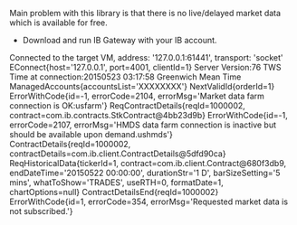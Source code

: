 Main problem with this library is that there is no live/delayed market data which is available for free.

- Download and run IB Gateway with your IB account.


Connected to the target VM, address: '127.0.0.1:61441', transport: 'socket'
EConnect{host='127.0.0.1', port=4001, clientId=1}
Server Version:76
TWS Time at connection:20150523 03:17:58 Greenwich Mean Time
ManagedAccounts{accountsList='XXXXXXXX'}
NextValidId{orderId=1}
ErrorWithCode{id=-1, errorCode=2104, errorMsg='Market data farm connection is OK:usfarm'}
ReqContractDetails{reqId=1000002, contract=com.ib.contracts.StkContract@4bb23d9b}
ErrorWithCode{id=-1, errorCode=2107, errorMsg='HMDS data farm connection is inactive but should be available upon demand.ushmds'}
ContractDetails{reqId=1000002, contractDetails=com.ib.client.ContractDetails@5dfd90ca}
ReqHistoricalData{tickerId=1, contract=com.ib.client.Contract@680f3db9, endDateTime='20150522 00:00:00', durationStr='1 D', barSizeSetting='5 mins', whatToShow='TRADES', useRTH=0, formatDate=1, chartOptions=null}
ContractDetailsEnd{reqId=1000002}
ErrorWithCode{id=1, errorCode=354, errorMsg='Requested market data is not subscribed.'}
